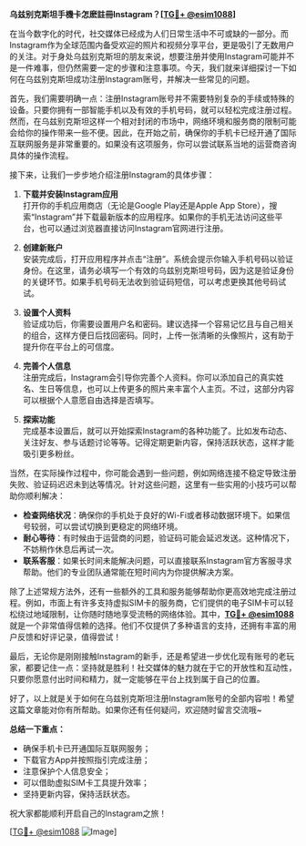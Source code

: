 **乌兹别克斯坦手機卡怎麽註冊Instagram？[[TG💪+ @esim1088](https://t.me/s/esim1088)]**

在当今数字化的时代，社交媒体已经成为人们日常生活中不可或缺的一部分。而Instagram作为全球范围内备受欢迎的照片和视频分享平台，更是吸引了无数用户的关注。对于身处乌兹别克斯坦的朋友来说，想要注册并使用Instagram可能并不是一件难事，但仍然需要一定的步骤和注意事项。今天，我们就来详细探讨一下如何在乌兹别克斯坦成功注册Instagram账号，并解决一些常见的问题。

首先，我们需要明确一点：注册Instagram账号并不需要特别复杂的手续或特殊的设备。只要你拥有一部智能手机以及有效的手机号码，就可以轻松完成注册过程。然而，在乌兹别克斯坦这样一个相对封闭的市场中，网络环境和服务商的限制可能会给你的操作带来一些不便。因此，在开始之前，确保你的手机卡已经开通了国际互联网服务是非常重要的。如果没有这项服务，你可以尝试联系当地的运营商咨询具体的操作流程。

接下来，让我们一步步地介绍注册Instagram的具体步骤：

1. **下载并安装Instagram应用**  
   打开你的手机应用商店（无论是Google Play还是Apple App Store），搜索“Instagram”并下载最新版本的应用程序。如果你的手机无法访问这些平台，也可以通过浏览器直接访问Instagram官网进行注册。

2. **创建新账户**  
   安装完成后，打开应用程序并点击“注册”。系统会提示你输入手机号码以验证身份。在这里，请务必填写一个有效的乌兹别克斯坦号码，因为这是验证身份的关键环节。如果手机号码无法收到验证码短信，可以考虑更换其他号码试试。

3. **设置个人资料**  
   验证成功后，你需要设置用户名和密码。建议选择一个容易记忆且与自己相关的组合，这样方便日后找回密码。同时，上传一张清晰的头像照片，这有助于提升你在平台上的可信度。

4. **完善个人信息**  
   注册完成后，Instagram会引导你完善个人资料。你可以添加自己的真实姓名、生日等信息，也可以上传更多的照片来丰富个人主页。不过，这部分内容可以根据个人意愿自由选择是否填写。

5. **探索功能**  
   完成基本设置后，就可以开始探索Instagram的各种功能了。比如发布动态、关注好友、参与话题讨论等等。记得定期更新内容，保持活跃状态，这样才能吸引更多粉丝。

当然，在实际操作过程中，你可能会遇到一些问题，例如网络连接不稳定导致注册失败、验证码迟迟未到达等情况。针对这些问题，这里有一些实用的小技巧可以帮助你顺利解决：

- **检查网络状况**：确保你的手机处于良好的Wi-Fi或者移动数据环境下。如果信号较弱，可以尝试切换到更稳定的网络环境。
- **耐心等待**：有时候由于运营商的问题，验证码可能会延迟发送。这种情况下，不妨稍作休息后再试一次。
- **联系客服**：如果长时间未能解决问题，可以直接联系Instagram官方客服寻求帮助。他们的专业团队通常能在短时间内为你提供解决方案。

除了上述常规方法外，还有一些额外的工具和服务能够帮助你更高效地完成注册过程。例如，市面上有许多支持虚拟SIM卡的服务商，它们提供的电子SIM卡可以轻松绕过地域限制，让你随时随地享受流畅的网络体验。其中，**[TG💪+ @esim1088](https://t.me/s/esim1088)** 就是一个非常值得信赖的选择。他们不仅提供了多种语言的支持，还拥有丰富的用户反馈和好评记录，值得尝试！

最后，无论你是刚刚接触Instagram的新手，还是希望进一步优化现有账号的老玩家，都要记住一点：坚持就是胜利！社交媒体的魅力就在于它的开放性和互动性，只要你愿意付出时间和精力，就一定能够在平台上找到属于自己的位置。

好了，以上就是关于如何在乌兹别克斯坦注册Instagram账号的全部内容啦！希望这篇文章能对你有所帮助。如果你还有任何疑问，欢迎随时留言交流哦~  

**总结一下重点：**  
- 确保手机卡已开通国际互联网服务；  
- 下载官方App并按照指引完成注册；  
- 注意保护个人信息安全；  
- 可以借助虚拟SIM卡工具提升效率；  
- 坚持更新内容，保持活跃状态。  

祝大家都能顺利开启自己的Instagram之旅！  

[[TG💪+ @esim1088](https://t.me/s/esim1088) ![Image](https://i.postimg.cc/4NQfJmqS/Snipaste-2025-05-13-00-14-12.png)]